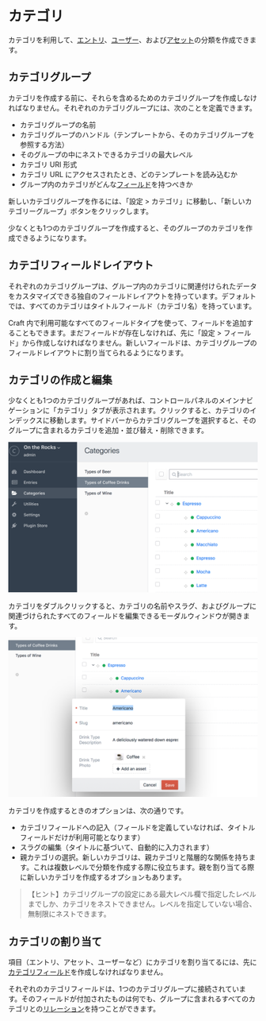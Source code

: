 カテゴリ
==========

カテゴリを利用して、[エントリ](sections-and-entries.md)、[ユーザー](users.md)、および[アセット](assets.md)の分類を作成できます。

## カテゴリグループ

カテゴリを作成する前に、それらを含めるためのカテゴリグループを作成しなければなりません。それぞれのカテゴリグループには、次のことを定義できます。

* カテゴリグループの名前
* カテゴリグループのハンドル（テンプレートから、そのカテゴリグループを参照する方法）
* そのグループの中にネストできるカテゴリの最大レベル
* カテゴリ URI 形式
* カテゴリ URL にアクセスされたとき、どのテンプレートを読み込むか
* グループ内のカテゴリがどんな[フィールド](fields.md)を持つべきか

新しいカテゴリグループを作るには、「設定 > カテゴリ」に移動し、「新しいカテゴリーグループ」ボタンをクリックします。

少なくとも1つのカテゴリグループを作成すると、そのグループのカテゴリを作成できるようになります。

## カテゴリフィールドレイアウト

それぞれのカテゴリグループは、グループ内のカテゴリに関連付けられたデータをカスタマイズできる独自のフィールドレイアウトを持っています。デフォルトでは、すべてのカテゴリはタイトルフィールド（カテゴリ名）を持っています。

Craft 内で利用可能なすべてのフィールドタイプを使って、フィールドを追加することもできます。まだフィールドが存在しなければ、先に「設定 > フィールド」から作成しなければなりません。新しいフィールドは、カテゴリグループのフィールドレイアウトに割り当てられるようになります。

## カテゴリの作成と編集

少なくとも1つのカテゴリグループがあれば、コントロールパネルのメインナビゲーションに「カテゴリ」タブが表示されます。クリックすると、カテゴリのインデックスに移動します。サイドバーからカテゴリグループを選択すると、そのグループに含まれるカテゴリを追加・並び替え・削除できます。

![カテゴリインデックス](images/categories-category-index.png)

カテゴリをダブルクリックすると、カテゴリの名前やスラグ、およびグループに関連づけられたすべてのフィールドを編集できるモーダルウィンドウが開きます。

![カテゴリの編集モーダル](images/categories-edit-popup.png)

カテゴリを作成するときのオプションは、次の通りです。

* カテゴリフィールドへの記入（フィールドを定義していなければ、タイトルフィールドだけが利用可能となります）
* スラグの編集（タイトルに基づいて、自動的に入力されます）
* 親カテゴリの選択。新しいカテゴリは、親カテゴリと階層的な関係を持ちます。これは複数レベルで分類を作成する際に役立ちます。親を割り当てる際に新しいカテゴリを作成するオプションもあります。

> 【ヒント】カテゴリグループの設定にある最大レベル欄で指定したレベルまでしか、カテゴリをネストできません。レベルを指定していない場合、無制限にネストできます。

## カテゴリの割り当て

項目（エントリ、アセット、ユーザーなど）にカテゴリを割り当てるには、先に[カテゴリフィールド](categories-fields.md)を作成しなければなりません。

それぞれのカテゴリフィールドは、1つのカテゴリグループに接続されています。そのフィールドが付加されたものは何でも、グループに含まれるすべてのカテゴリとの[リレーション](relations.md)を持つことができます。


